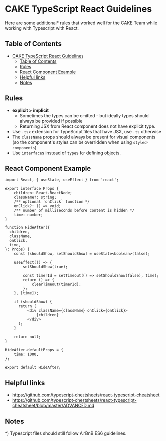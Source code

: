 # CAKE TypeScript React Guidelines

Here are some additional* rules that worked well for the CAKE Team while working with Typescript with React.

## Table of Contents
- [CAKE TypeScript React Guidelines](#cake-typescript-react-guidelines)
  - [Table of Contents](#table-of-contents)
  - [Rules](#rules)
  - [React Component Example](#react-component-example)
  - [Helpful links](#helpful-links)
  - [Notes](#notes)

## Rules

- **explicit > implicit**
  - Sometimes the types can be omitted - but ideally types should always be provided if possible.
  - Returning JSX from React component does not have explicit type.
- Use `.tsx` extension for TypeScript files that have JSX, use `.ts` otherwise
- The `className` props should always be present for visual components (so the component's styles can be overridden when using `styled-components`)
- Use `interface`s instead of `type`s for defining objects.

## React Component Example

```tsx
import React, { useState, useEffect } from 'react';

export interface Props {
    children: React.ReactNode;
    className?: string;
    /** optional `onClick` function */
    onClick?: () => void;
    /** number of milliseconds before content is hidden */
    time: number;
}

function HideAfter({
  children,
  className,
  onClick,
  time,
}: Props) {
    const [shouldShow, setShouldShow] = useState<boolean>(false);

    useEffect(() => {
        setShouldShow(true);

        const timerId = setTimeout(() => setShouldShow(false), time);
        return () => {
            clearTimeout(timerId);
        };
    }, [time]);

    if (shouldShow) {
      return (
          <div className={className} onClick={onClick}>
              {children}
          </div>
      );
    }

    return null;
}

HideAfter.defaultProps = {
    time: 1000,
};

export default HideAfter;
```

## Helpful links

- https://github.com/typescript-cheatsheets/react-typescript-cheatsheet
- https://github.com/typescript-cheatsheets/react-typescript-cheatsheet/blob/master/ADVANCED.md

## Notes

*) Typescript files should still follow AirBnB ES6 guidelines.
